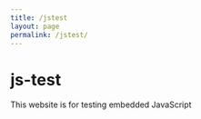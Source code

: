```yaml
---
title: /jstest
layout: page
permalink: /jstest/
---
```


# js-test

This website is for testing embedded JavaScript

<p id="demo"></p>

<script>

</script>

